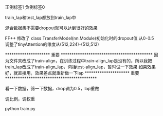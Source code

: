 正例标签1
负例标签0

train_lap和test_lap都放到train_lap中


混合数据集不需要dropout就可以达到很好的效果

FF++
修改了 class TransferModel(nn.Module)初始化时的dropout值 从0-0.5
调整了tinyAttention的维度从(512,224)-(512,512)


*********************   重要    *******************************************
因为文件夹改成了train-align，在训练过程中train-align_lap是没有的，所以我把train_lap改成了train-align_lap，包括test-align_lap，暂时试一下效果
如果效果好，就直接用，效果差点就重新做一下lap
*********************   重要    *******************************************

看一下数据，筛一下数据，drop调为0.5，lap重做

调比例，调权重

python train.py